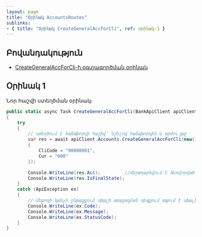 ```yaml
---
layout: page
title: "Օրինակ AccountsRoutes" 
sublinks:
- { title: "Օրինակ CreateGeneralAccForCli", ref: օրինակ-1 }
---
```


<div class="version-block" data-product-id="bank" data-version="250626.000, 250929.000" markdown="1">


## Բովանդակություն
- [CreateGeneralAccForCli-ի օգտագործման օրինակ](#օրինակ-1)

## Օրինակ 1
Նոր հաշվի ստեղծման օրինակ։

```c#
public static async Task CreateGeneralAccForCli(BankApiClient apiClient)
{
    try
    {
        // ստեղծում է հաճախորդի հաշիվ՝ նշելով հաճախորդին և արժույթը
        var res = await apiClient.Accounts.CreateGeneralAccForCli(new()
        {
            CliCode = "00000001",
            Cur = "000"
        });

        Console.WriteLine(res.Acc);         //Վերադարձվում է ձևովորված հաշվի համարը
        Console.WriteLine(res.IsFinalState);
    }
    catch (ApiException ex)
    {
        // մեթոդի կանչի ընթացքում սխալի առաջացման դեպքում տպում է սխալի մանրամասները
        Console.WriteLine(ex.Code);
        Console.WriteLine(ex.Message);
        Console.WriteLine(ex.StatusCode);
    }
}
```

</div>
